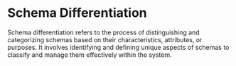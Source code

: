 # Schema Differentiation

Schema differentiation refers to the process of distinguishing and categorizing schemas based on their characteristics, attributes, or purposes. It involves identifying and defining unique aspects of schemas to classify and manage them effectively within the system.
